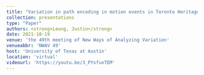 ```yaml
---
title: "Variation in path encoding in motion events in Toronto Heritage Cantonese"
collection: presentations
type: "Paper"
authors: <strong>Leung, Justin</strong>
date: 2021-10-19
venue: 'the 49th meeting of New Ways of Analyzing Variation'
venueabbr: 'NWAV 49'
host: 'University of Texas at Austin'
location: 'virtual'
videourl: 'https://youtu.be/3_PYsfuxTEM'
---
```

